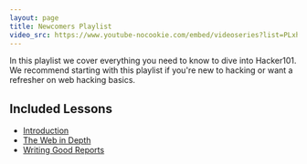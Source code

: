```yaml
---
layout: page
title: Newcomers Playlist
video_src: https://www.youtube-nocookie.com/embed/videoseries?list=PLxhvVyxYRviZsAKXZEbmfsVMZp3s0KaVE
---
```


In this playlist we cover everything you need to know to dive into Hacker101.  We recommend starting with this playlist if you're new to hacking or want a refresher on web hacking basics.

Included Lessons
-----------------

- [Introduction](../sessions/introduction.md)
- [The Web in Depth](../sessions/web_in_depth.md)
- [Writing Good Reports](../sessions/good_reports.md)
